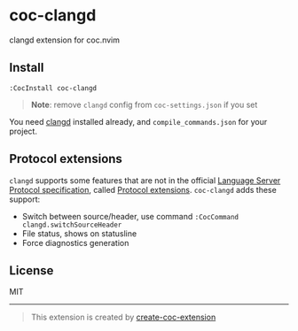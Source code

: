 # coc-clangd

clangd extension for coc.nvim

## Install

`:CocInstall coc-clangd`

> **Note**: remove `clangd` config from `coc-settings.json` if you set

You need [clangd](https://clangd.github.io/installation.html) installed already, and `compile_commands.json` for your project.

## Protocol extensions

`clangd` supports some features that are not in the official [Language Server Protocol specification](https://microsoft.github.io/language-server-protocol/specification), called [Protocol extensions](https://clangd.github.io/extensions.html). `coc-clangd` adds these support:

- Switch between source/header, use command `:CocCommand clangd.switchSourceHeader`
- File status, shows on statusline
- Force diagnostics generation

## License

MIT

---

> This extension is created by [create-coc-extension](https://github.com/fannheyward/create-coc-extension)
